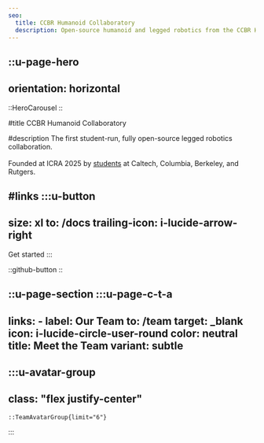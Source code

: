 ```yaml
---
seo:
  title: CCBR Humanoid Collaboratory
  description: Open-source humanoid and legged robotics from the CCBR Humanoid Collaboratory—build logs, docs, and research.
---
```


::u-page-hero
---
orientation: horizontal
---

::HeroCarousel
::

#title
CCBR Humanoid Collaboratory

#description
The first student-run, fully open-source legged robotics collaboration.
<br></br>
Founded at ICRA 2025 by <a href="/team">students</a> at Caltech, Columbia, Berkeley, and Rutgers.

#links
  :::u-button
  ---
  size: xl
  to: /docs
  trailing-icon: i-lucide-arrow-right
  ---
  Get started
  :::

  ::github-button
::

::u-page-section
  :::u-page-c-t-a
  ---
  links:
    - label: Our Team
      to: /team
      target: _blank
      icon: i-lucide-circle-user-round
      color: neutral
  title: Meet the Team
  variant: subtle
  ---
  :::u-avatar-group
  ---
  class: "flex justify-center"
  ---

    ::TeamAvatarGroup{limit="6"}
  :::